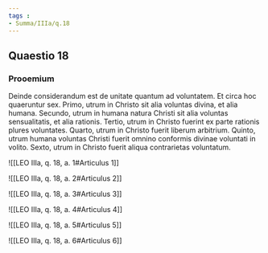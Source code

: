 ```yaml
---
tags : 
- Summa/IIIa/q.18
---
```


## Quaestio 18

### Prooemium

Deinde considerandum est de unitate quantum ad voluntatem. Et circa hoc quaeruntur sex. Primo, utrum in Christo sit alia voluntas divina, et alia humana. Secundo, utrum in humana natura Christi sit alia voluntas sensualitatis, et alia rationis. Tertio, utrum in Christo fuerint ex parte rationis plures voluntates. Quarto, utrum in Christo fuerit liberum arbitrium. Quinto, utrum humana voluntas Christi fuerit omnino conformis divinae voluntati in volito. Sexto, utrum in Christo fuerit aliqua contrarietas voluntatum.

![[LEO IIIa, q. 18, a. 1#Articulus 1]]

![[LEO IIIa, q. 18, a. 2#Articulus 2]]

![[LEO IIIa, q. 18, a. 3#Articulus 3]]

![[LEO IIIa, q. 18, a. 4#Articulus 4]]

![[LEO IIIa, q. 18, a. 5#Articulus 5]]

![[LEO IIIa, q. 18, a. 6#Articulus 6]]

